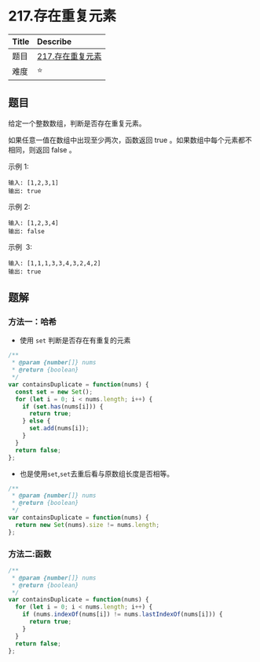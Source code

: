 # 217.存在重复元素

| Title | Describe                                                                 |
| :---- | :----------------------------------------------------------------------- |
| 题目  | [217.存在重复元素](https://leetcode-cn.com/problems/contains-duplicate/) |
| 难度  | ⭐                                                                       |

## 题目

给定一个整数数组，判断是否存在重复元素。

如果任意一值在数组中出现至少两次，函数返回 true 。如果数组中每个元素都不相同，则返回 false 。

示例 1:

```
输入: [1,2,3,1]
输出: true
```

示例 2:

```
输入: [1,2,3,4]
输出: false
```

示例  3:

```
输入: [1,1,1,3,3,4,3,2,4,2]
输出: true
```

## 题解

### 方法一：哈希

- 使用 `set` 判断是否存在有重复的元素

```javascript
/**
 * @param {number[]} nums
 * @return {boolean}
 */
var containsDuplicate = function(nums) {
  const set = new Set();
  for (let i = 0; i < nums.length; i++) {
    if (set.has(nums[i])) {
      return true;
    } else {
      set.add(nums[i]);
    }
  }
  return false;
};
```

- 也是使用`set`,`set`去重后看与原数组长度是否相等。

```javascript
/**
 * @param {number[]} nums
 * @return {boolean}
 */
var containsDuplicate = function(nums) {
  return new Set(nums).size != nums.length;
};
```

### 方法二:函数

```javascript
/**
 * @param {number[]} nums
 * @return {boolean}
 */
var containsDuplicate = function(nums) {
  for (let i = 0; i < nums.length; i++) {
    if (nums.indexOf(nums[i]) != nums.lastIndexOf(nums[i])) {
      return true;
    }
  }
  return false;
};
```
